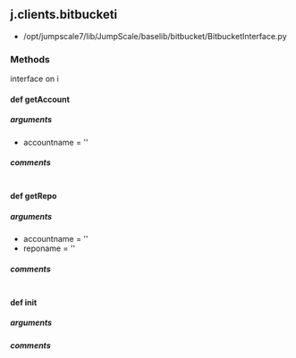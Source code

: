 ## j.clients.bitbucketi

- /opt/jumpscale7/lib/JumpScale/baselib/bitbucket/BitbucketInterface.py

### Methods

interface on i

#### def getAccount 
##### arguments

- accountname = ''

##### comments

```

```

#### def getRepo 
##### arguments

- accountname = ''
- reponame = ''

##### comments

```

```

#### def init 
##### arguments

##### comments

```

```

